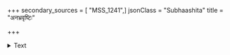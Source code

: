 +++
secondary_sources = [ "MSS_1241",]
jsonClass = "Subhaashita"
title = "अनभ्रवृष्टिः"

+++

<details><summary>Text</summary>

अनभ्रवृष्टिः श्रवणामृतस्य सरस्वती विभ्रमजन्मभूमिः।  
वैदर्भरीतिः कृतिनामुदेति सौभाग्यलाभप्रतिभूः पदानाम्॥
</details>
